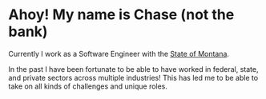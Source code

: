 # Ahoy! My name is Chase (not the bank)

Currently I work as a Software Engineer with the <a href="https://mt.gov/">State of Montana</a>. 

In the past I have been fortunate to be able to have worked in federal, state, and private sectors across multiple industries! This has led me to be able to take on all kinds of challenges and unique roles.
